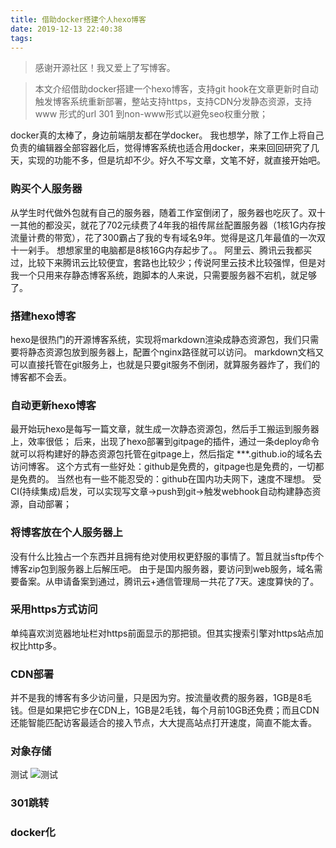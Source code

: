 ```yaml
---
title: 借助docker搭建个人hexo博客
date: 2019-12-13 22:40:38
tags:
---
```


> 感谢开源社区！我又爱上了写博客。

> 本文介绍借助docker搭建一个hexo博客，支持git hook在文章更新时自动触发博客系统重新部署，整站支持https，支持CDN分发静态资源，支持 www 形式的url 301 到non-www形式以避免seo权重分散；

<!--more-->

docker真的太棒了，身边前端朋友都在学docker。 我也想学，除了工作上将自己负责的编辑器全部容器化后，觉得博客系统也适合用docker，来来回回研究了几天，实现的功能不多，但是坑却不少。好久不写文章，文笔不好，就直接开始吧。

### 购买个人服务器
从学生时代做外包就有自己的服务器，随着工作室倒闭了，服务器也吃灰了。双十一其他的都没买，就花了702元续费了4年我的祖传屌丝配置服务器（1核1G内存按流量计费的带宽），花了300霸占了我的专有域名9年。觉得是这几年最值的一次双十一剁手。
想想家里的电脑都是8核16G内存起步了。。
阿里云、腾讯云我都买过，比较下来腾讯云比较便宜，套路也比较少；传说阿里云技术比较强悍，但是对我一个只用来存静态博客系统，跑脚本的人来说，只需要服务器不宕机，就足够了。

### 搭建hexo博客
hexo是很热门的开源博客系统，实现将markdown渲染成静态资源包，我们只需要将静态资源包放到服务器上，配置个nginx路径就可以访问。
markdown文档又可以直接托管在git服务上，也就是只要git服务不倒闭，就算服务器炸了，我们的博客都不会丢。

### 自动更新hexo博客
最开始玩hexo是每写一篇文章，就生成一次静态资源包，然后手工搬运到服务器上，效率很低；
后来，出现了hexo部署到gitpage的插件，通过一条deploy命令就可以将构建好的静态资源包托管在gitpage上，然后指定 ***.github.io的域名去访问博客。
这个方式有一些好处：github是免费的，gitpage也是免费的，一切都是免费的。
当然也有一些不能忍受的：github在国内功夫网下，速度不理想。
受CI(持续集成)启发，可以实现写文章->push到git->触发webhook自动构建静态资源，自动部署；

### 将博客放在个人服务器上
没有什么比独占一个东西并且拥有绝对使用权更舒服的事情了。暂且就当sftp传个博客zip包到服务器上后解压吧。
由于是国内服务器，要访问到web服务，域名需要备案。从申请备案到通过，腾讯云+通信管理局一共花了7天。速度算快的了。

### 采用https方式访问
单纯喜欢浏览器地址栏对https前面显示的那把锁。但其实搜索引擎对https站点加权比http多。

### CDN部署
并不是我的博客有多少访问量，只是因为穷。按流量收费的服务器，1GB是8毛钱。但是如果把它步在CDN上，1GB是2毛钱，每个月前10GB还免费；而且CDN还能智能匹配访客最适合的接入节点，大大提高站点打开速度，简直不能太香。

### 对象存储
测试
![测试](https://cos.linguochi.com/2019/12/16/re.png)

### 301跳转

### docker化


